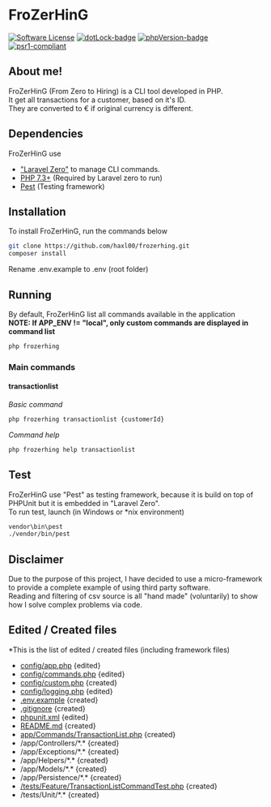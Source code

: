 FroZerHinG
==
[![Software License](https://img.shields.io/badge/license-GPLv3-brightgreen.svg?style=flat)](LICENSE.md)
[![dotLock-badge](https://img.shields.io/static/v1.svg?label=.lock&message=committed&color=red)](composer.lock)
[![phpVersion-badge](https://img.shields.io/static/v1.svg?label=php&message=7.3%2B&color=green)](https://www.php.net/releases/7_3_0.php)
[![psr1-compliant](https://img.shields.io/static/v1.svg?label=PSR-1&message=compliant&color=green)](https://www.php-fig.org/psr/psr-1/)

## About me!
FroZerHinG (From Zero to Hiring) is a CLI tool developed in PHP.<br />
It get all transactions for a customer, based on it's ID.<br />
They are converted to € if original currency is different.<br />

## Dependencies
FroZerHinG use
- ["Laravel Zero"](https://laravel-zero.com) to manage CLI commands.
- [PHP 7.3+](https://www.php.net/releases/7_3_0.php) (Required by Laravel zero to run)
- [Pest](https://github.com/pestphp/pest) (Testing framework)

## Installation
To install FroZerHinG, run the commands below 
```sh
git clone https://github.com/haxl00/frozerhing.git
composer install
```
Rename .env.example to .env (root folder)

## Running
By default, FroZerHinG list all commands available in the application<br />
**NOTE: If APP_ENV != "local", only custom commands are displayed in command list**
```sh
php frozerhing
```

### Main commands
#### transactionlist
*Basic command*
```sh
php frozerhing transactionlist {customerId}
```

*Command help*
```sh
php frozerhing help transactionlist
```

## Test
FroZerHinG use "Pest" as testing framework, because it is build on top of PHPUnit but it is embedded in "Laravel Zero".<br />
To run test, launch (in Windows or \*nix environment)
```sh
vendor\bin\pest
./vendor/bin/pest
```

## Disclaimer
Due to the purpose of this project, I have decided to use a micro-framework to provide a complete example of using third party software.<br />
Reading and filtering of csv source is all "hand made" (voluntarily) to show how I solve complex problems via code.

## Edited / Created files
*This is the list of edited / created files (including framework files)
- [config/app.php](config/app.php) {edited}
- [config/commands.php](config/commands.php) {edited}
- [config/custom.php](config/custom.php) {created}
- [config/logging.php](config/logging.php) {edited}
- [.env.example](.env.example) {created}
- [.gitignore](.gitignore) {created}
- [phpunit.xml](phpunit.xml) {edited}
- [README.md](README.md) {created}
- [app/Commands/TransactionList.php](app/Commands/TransactionList.php) {created}
- /app/Controllers/\*.\* {created}
- /app/Exceptions/\*.\* {created}
- /app/Helpers/\*.\* {created}
- /app/Models/\*.\* {created}
- /app/Persistence/\*.\* {created}
- [/tests/Feature/TransactionListCommandTest.php](/tests/Feature/TransactionListCommandTest.php) {created}
- /tests/Unit/\*.\* {created}
